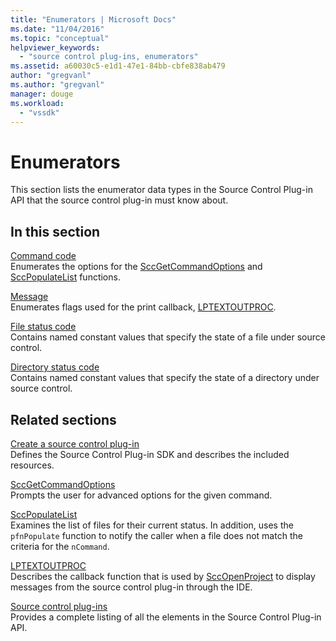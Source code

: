 ```yaml
---
title: "Enumerators | Microsoft Docs"
ms.date: "11/04/2016"
ms.topic: "conceptual"
helpviewer_keywords: 
  - "source control plug-ins, enumerators"
ms.assetid: a60030c5-e1d1-47e1-84bb-cbfe838ab479
author: "gregvanl"
ms.author: "gregvanl"
manager: douge
ms.workload: 
  - "vssdk"
---
```

# Enumerators
This section lists the enumerator data types in the Source Control Plug-in API that the source control plug-in must know about.  
  
## In this section  
 [Command code](../extensibility/command-code-enumerator.md)  
 Enumerates the options for the [SccGetCommandOptions](../extensibility/sccgetcommandoptions-function.md) and [SccPopulateList](../extensibility/sccpopulatelist-function.md) functions.  
  
 [Message](../extensibility/message-enumerator.md)  
 Enumerates flags used for the print callback, [LPTEXTOUTPROC](../extensibility/lptextoutproc.md).  
  
 [File status code](../extensibility/file-status-code-enumerator.md)  
 Contains named constant values that specify the state of a file under source control.  
  
 [Directory status code](../extensibility/directory-status-code-enumerator.md)  
 Contains named constant values that specify the state of a directory under source control.  
  
## Related sections  
 [Create a source control plug-in](../extensibility/internals/creating-a-source-control-plug-in.md)  
 Defines the Source Control Plug-in SDK and describes the included resources.  
  
 [SccGetCommandOptions](../extensibility/sccgetcommandoptions-function.md)  
 Prompts the user for advanced options for the given command.  
  
 [SccPopulateList](../extensibility/sccpopulatelist-function.md)  
 Examines the list of files for their current status. In addition, uses the `pfnPopulate` function to notify the caller when a file does not match the criteria for the `nCommand`.  
  
 [LPTEXTOUTPROC](../extensibility/lptextoutproc.md)  
 Describes the callback function that is used by [SccOpenProject](../extensibility/sccopenproject-function.md) to display messages from the source control plug-in through the IDE.  
  
 [Source control plug-ins](../extensibility/source-control-plug-ins.md)  
 Provides a complete listing of all the elements in the Source Control Plug-in API.